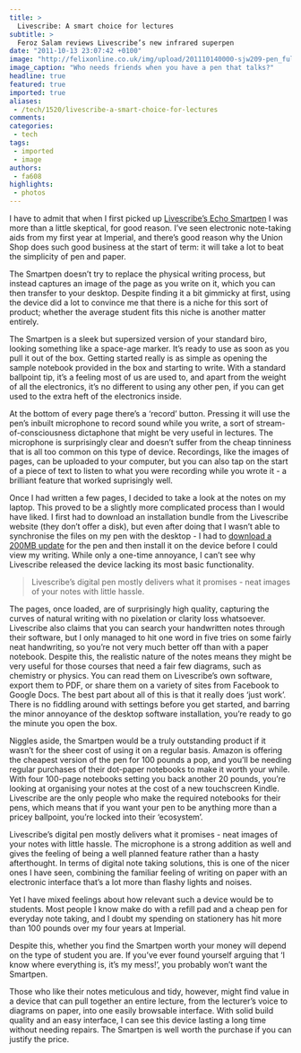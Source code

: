 ```yaml
---
title: >
  Livescribe: A smart choice for lectures
subtitle: >
  Feroz Salam reviews Livescribe’s new infrared superpen
date: "2011-10-13 23:07:42 +0100"
image: "http://felixonline.co.uk/img/upload/201110140000-sjw209-pen_full.jpg"
image_caption: "Who needs friends when you have a pen that talks?"
headline: true
featured: true
imported: true
aliases:
 - /tech/1520/livescribe-a-smart-choice-for-lectures
comments:
categories:
 - tech
tags:
 - imported
 - image
authors:
 - fa608
highlights:
 - photos
---
```


I have to admit that when I first picked up [Livescribe’s Echo Smartpen](http://www.livescribe.com/en-gb/smartpen/) I was more than a little skeptical, for good reason. I’ve seen electronic note-taking aids from my first year at Imperial, and there’s good reason why the Union Shop does such good business at the start of term: it will take a lot to beat the simplicity of pen and paper.

The Smartpen doesn’t try to replace the physical writing process, but instead captures an image of the page as you write on it, which you can then transfer to your desktop. Despite finding it a bit gimmicky at first, using the device did a lot to convince me that there is a niche for this sort of product; whether the average student fits this niche is another matter entirely.

The Smartpen is a sleek but supersized version of your standard biro, looking something like a space-age marker. It’s ready to use as soon as you pull it out of the box. Getting started really is as simple as opening the sample notebook provided in the box and starting to write. With a standard ballpoint tip, it’s a feeling most of us are used to, and apart from the weight of all the electronics, it’s no different to using any other pen, if you can get used to the extra heft of the electronics inside.

At the bottom of every page there’s a ‘record’ button. Pressing it will use the pen’s inbuilt microphone to record sound while you write, a sort of stream-of-consciousness dictaphone that might be very useful in lectures. The microphone is surprisingly clear and doesn’t suffer from the cheap tinniness that is all too common on this type of device. Recordings, like the images of pages, can be uploaded to your computer, but you can also tap on the start of a piece of text to listen to what you were recording while you wrote it - a brilliant feature that worked suprisingly well.

Once I had written a few pages, I decided to take a look at the notes on my laptop. This proved to be a slightly more complicated process than I would have liked. I first had to download an installation bundle from the Livescribe website (they don’t offer a disk), but even after doing that I wasn’t able to synchronise the files on my pen with the desktop - I had to [download a 200MB update](http://www.livescribe.com/en-gb/starthere/) for the pen and then install it on the device before I could view my writing. While only a one-time annoyance, I can’t see why Livescribe released the device lacking its most basic functionality.

> Livescribe’s digital pen mostly delivers what it promises - neat images of your notes with little hassle.

The pages, once loaded, are of surprisingly high quality, capturing the curves of natural writing with no pixelation or clarity loss whatsoever. Livescribe also claims that you can search your handwritten notes through their software, but I only managed to hit one word in five tries on some fairly neat handwriting, so you’re not very much better off than with a paper notebook. Despite this, the realistic nature of the notes means they might be very useful for those courses that need a fair few diagrams, such as chemistry or physics. You can read them on Livescribe’s own software, export them to PDF, or share them on a variety of sites from Facebook to Google Docs. The best part about all of this is that it really does ‘just work’. There is no fiddling around with settings before you get started, and barring the minor annoyance of the desktop software installation, you’re ready to go the minute you open the box.

Niggles aside, the Smartpen would be a truly outstanding product if it wasn’t for the sheer cost of using it on a regular basis. Amazon is offering the cheapest version of the pen for 100 pounds a pop, and you’ll be needing regular purchases of their dot-paper notebooks to make it worth your while. With four 100-page notebooks setting you back another 20 pounds, you’re looking at organising your notes at the cost of a new touchscreen Kindle. Livescribe are the only people who make the required notebooks for their pens, which means that if you want your pen to be anything more than a pricey ballpoint, you’re locked into their ‘ecosystem’.

Livescribe’s digital pen mostly delivers what it promises - neat images of your notes with little hassle. The microphone is a strong addition as well and gives the feeling of being a well planned feature rather than a hasty afterthought. In terms of digital note taking solutions, this is one of the nicer ones I have seen, combining the familiar feeling of writing on paper with an electronic interface that’s a lot more than flashy lights and noises.

Yet I have mixed feelings about how relevant such a device would be to students. Most people I know make do with a refill pad and a cheap pen for everyday note taking, and I doubt my spending on stationery has hit more than 100 pounds over my four years at Imperial.

Despite this, whether you find the Smartpen worth your money will depend on the type of student you are. If you’ve ever found yourself arguing that ‘I know where everything is, it’s my mess!’, you probably won’t want the Smartpen.

Those who like their notes meticulous and tidy, however, might find value in a device that can pull together an entire lecture, from the lecturer’s voice to diagrams on paper, into one easily browsable interface. With solid build quality and an easy interface, I can see this device lasting a long time without needing repairs. The Smartpen is well worth the purchase if you can justify the price.
